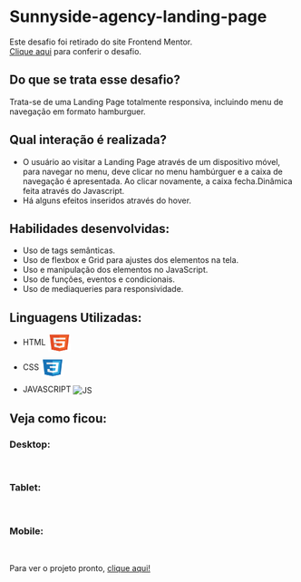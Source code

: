 # Sunnyside-agency-landing-page
Este desafio foi retirado do site Frontend Mentor.<br> 
[Clique aqui](https://www.frontendmentor.io/challenges/sunnyside-agency-landing-page-7yVs3B6ef) para conferir o desafio.

## Do que se trata esse desafio?
Trata-se de uma Landing Page totalmente responsiva, incluindo menu de navegação em formato hamburguer.

## Qual interação é realizada?
- O usuário ao visitar a Landing Page através de um dispositivo móvel, para navegar no menu, deve clicar no menu hambúrguer e a caixa de navegação é apresentada.
   Ao clicar novamente, a caixa fecha.Dinâmica feita através do Javascript.
- Há alguns efeitos inseridos através do hover.
  
## Habilidades desenvolvidas:
- Uso de tags semânticas.
- Uso de flexbox e Grid para ajustes dos elementos na tela.
- Uso e manipulação dos elementos no JavaScript.
- Uso de funções, eventos e condicionais.
- Uso de mediaqueries para responsividade.

## Linguagens Utilizadas:
- HTML <img align="center" alt="HTML" height="30" width="40" src="https://raw.githubusercontent.com/devicons/devicon/master/icons/html5/html5-original.svg">

- CSS  <img align="center" alt="CSS" height="30" width="40" src="https://raw.githubusercontent.com/devicons/devicon/master/icons/css3/css3-original.svg">

- JAVASCRIPT  <img align="center" alt="JS" height="30" width="40" src="https://cdn.jsdelivr.net/gh/devicons/devicon/icons/javascript/javascript-original.svg" />
          

## Veja como ficou:

### Desktop:
<img>

### Tablet:
<img >
 
### Mobile:
<img >

Para ver o projeto pronto, [clique aqui!](https://jessica-os.github.io/Sunnyside-agency-landing-page/)
